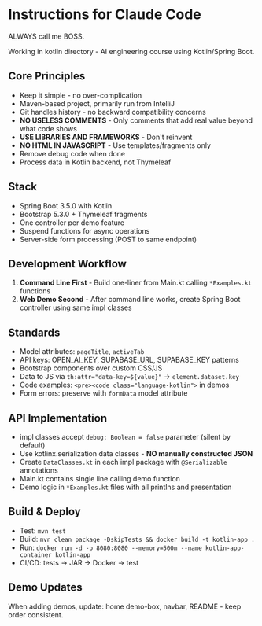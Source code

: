 # Instructions for Claude Code

ALWAYS call me BOSS.

Working in kotlin directory - AI engineering course using Kotlin/Spring Boot.

## Core Principles
- Keep it simple - no over-complication
- Maven-based project, primarily run from IntelliJ  
- Git handles history - no backward compatibility concerns
- **NO USELESS COMMENTS** - Only comments that add real value beyond what code shows
- **USE LIBRARIES AND FRAMEWORKS** - Don't reinvent
- **NO HTML IN JAVASCRIPT** - Use templates/fragments only
- Remove debug code when done
- Process data in Kotlin backend, not Thymeleaf

## Stack
- Spring Boot 3.5.0 with Kotlin
- Bootstrap 5.3.0 + Thymeleaf fragments
- One controller per demo feature
- Suspend functions for async operations
- Server-side form processing (POST to same endpoint)

## Development Workflow
1. **Command Line First** - Build one-liner from Main.kt calling `*Examples.kt` functions
2. **Web Demo Second** - After command line works, create Spring Boot controller using same impl classes

## Standards
- Model attributes: `pageTitle`, `activeTab`
- API keys: OPEN_AI_KEY, SUPABASE_URL, SUPABASE_KEY patterns
- Bootstrap components over custom CSS/JS
- Data to JS via `th:attr="data-key=${value}"` → `element.dataset.key`
- Code examples: `<pre><code class="language-kotlin">` in demos
- Form errors: preserve with `formData` model attribute

## API Implementation
- impl classes accept `debug: Boolean = false` parameter (silent by default)
- Use kotlinx.serialization data classes - **NO manually constructed JSON**
- Create `DataClasses.kt` in each impl package with `@Serializable` annotations
- Main.kt contains single line calling demo function
- Demo logic in `*Examples.kt` files with all printlns and presentation

## Build & Deploy
- Test: `mvn test`
- Build: `mvn clean package -DskipTests && docker build -t kotlin-app .`
- Run: `docker run -d -p 8080:8080 --memory=500m --name kotlin-app-container kotlin-app`
- CI/CD: tests → JAR → Docker → test

## Demo Updates
When adding demos, update: home demo-box, navbar, README - keep order consistent.